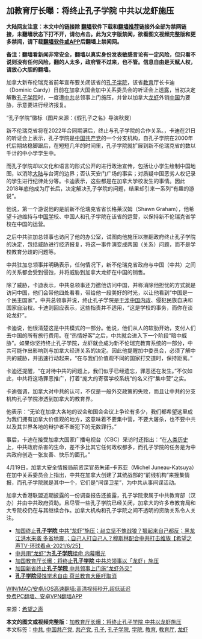  <h2>加教育厅长曝：将终止孔子学院 中共以龙虾施压</h2> <p class="notice"><b>大陆网友注意：本文中的链接除 <a href="https://github.com/bannedbook/fanqiang" >翻墙</a>软件下载和<a href="https://github.com/killgcd/justmysocks/blob/master/README.md">翻墙推荐</a>链接外全部为禁网链接，未翻墙状态下打不开，请勿点击。此为文字版禁闻，欲看图文视频完整版和更多禁闻，请下载<a href="https://github.com/bannedbook/fanqiang">翻墙软件或APP</a>后翻墙上禁闻网。</p><p>备注：翻墙看新闻非常安全，翻墙以真实身份发表敏感言论有一定风险，但只看不说则没有任何风险，翻的人太多，政府管不过来，也不管。信息自由是天赋人权，请放心大胆的翻墙。</b></p>  <div class="entry"> <p>加拿大新布伦瑞克省前年宣布要关闭该省的<a href="https://www.bannedbook.org/bnews/tag/%e5%ad%94%e5%ad%90/" class="st_tag internal_tag" rel="tag" title="标签 孔子 下的日志">孔子</a><a href="https://www.bannedbook.org/bnews/tag/%E5%AD%A6%E9%99%A2/" class="st_tag internal_tag" rel="tag" title="标签 学院 下的日志">学院</a>，该省<a href="https://www.bannedbook.org/bnews/tag/%e6%95%99%e8%82%b2/" class="st_tag internal_tag" rel="tag" title="标签 教育 下的日志">教育</a>厅长卡迪（Dominic Cardy）日前在加拿大国会加中关系委员会的听证会上透露，当初决定解散<a href="https://www.bannedbook.org/bnews/tag/%e5%ad%94%e5%ad%90%e5%ad%a6%e9%99%a2/" class="st_tag internal_tag" rel="tag" title="标签 孔子学院 下的日志">孔子学院</a>时，一度遭<a href="https://www.bannedbook.org/bnews/tag/%e4%b8%ad%e5%85%b1/" class="st_tag internal_tag" rel="tag" title="标签 中共 下的日志">中共</a>总领事上门施压，并曾以加拿大<a href="https://www.bannedbook.org/bnews/tag/%e9%be%99%e8%99%be/" class="st_tag internal_tag" rel="tag" title="标签 龙虾 下的日志">龙虾</a>外销<span class='wp_keywordlink_affiliate'><a href="https://www.bannedbook.org/" title="中国" target="_blank">中国</a></span>为要胁，示意要进行经济报复。</p> <p>“孔子学院”徽标（图片来源：《假孔子之名》导演秋旻）</p> <p>新不伦瑞克省将在2022年合同期满后，终止与孔子学院的合作关系。，卡迪在21日的听证会上表示，孔子学院是<a href="https://www.bannedbook.org/bnews/tag/%e4%b8%ad%e5%9b%bd%e5%85%b1%e4%ba%a7%e5%85%9a/" class="st_tag internal_tag" rel="tag" title="标签 中国共产党 下的日志">中国共产党</a>的一个分支机构，自孔子学院在2000年代后期站稳脚跟后，在短短几年的时间里，孔子学院就扩展到新不伦瑞克省的数以千计的中小学学生中。</p> <p>而孔子学院却以文化和语言的形式公开的进行政治宣传，包括让小学生绘制中国地图，以消除<span class='wp_keywordlink_affiliate'><a href="https://www.bannedbook.org/" title="大陆" target="_blank">大陆</a></span>与台湾的边界；否认天安门广场的事实；对质疑中国恶劣人权记录的学生进行纪律处分等。卡迪表示，这些都是在加拿大学校发生的事情。因此2018年底他成为厅长后，决定解决孔子学院的问题，结果却引来一系列“有趣的游说”。</p>  <p>他说，第一个游说他的是前新不伦瑞克省省长格莱汉姆（Shawn Graham），他希望卡迪维持与中<span class='wp_keywordlink'><a href="https://www.bannedbook.org/forum24/" title="国学传统文化禁书" target="_blank">国学</a></span>校、中国人和孔子学院在该省的运营，以保持新不伦瑞克省学校在中国的运营。</p> <p>之后中共驻加总领事也访问了他的办公室，试图向他施压以推翻政府终止孔子学院的决定，包括威胁进行经济报复，将这一事件演变成两国（关系）问题，而不是学校教育分歧的问题等。</p> <p>中共驻加总领事并明确表示，任何情况下，新不伦瑞克省政府与中国（中共）之间的关系都会受到侵蚀，并将威胁到加拿大龙虾在中国的销售。</p> <p>除了威胁，卡迪表示，中共总领事还力邀他访问中国，并称消除他担忧的方式就是访问中国，他们会带他四处看看，带给他一段美好的时光，以让他看到“中国是一个民主国家”。中共总领事并说，终止孔子学院是<span class='wp_keywordlink'><a href="https://www.bannedbook.org/forum11/topic305.html" title="禁片：干涉中国内政" target="_blank">干涉中国内政</a></span>、侵犯民族自决和国家自治权。卡迪则回应表示，这些指责并不适用，“这是学校的事务，而你在谈论龙虾”。</p>  <p>卡迪说，他很清楚这是中共模式的一部分。他说，他们从人的软肋开始，支付人们去中国的所有旅行费用。在“热情好客”之后，中共就会进入下一个阶段“暗中威胁”。如果你坚持终止孔子学院，龙虾就会成为新不伦瑞克教育系统的一部分，中共可能作出影响到与加拿大经济关系的决定。因此他提醒加中委员会，必须了解中共的威胁，并迅速行动起来，“在与我们价值观不同的国家打交道时，保持距离。”</p> <p>卡迪还提醒，“在对待中共的问题上，我们似乎已经遗忘，罪恶还在发生。”不仅如此，中共将这场罪恶推广，打着“庞大的寄宿学校系统”的名义行“集中营”之实。</p> <p>卡迪强调，加拿大对中共的认可，不仅是一般外交政策的失败，而且让中共的分支机构孔子学院渗透到加拿大的教育界。</p> <p>他表示：“无论在加拿大各地的议会和国会会议上争论有多少，我们都希望这里成为我们拥有加拿大价值观的地方，这意味着不要集中营，不要大屠杀，也不要中共以及其世界各地的辩护者不断犯下的无数罪行。”</p>  <p>事后，卡迪在接受加拿大国家广播电视台（CBC）采访时还指出：“在<span class='wp_keywordlink'><a href="https://www.bannedbook.org/forum3/topic1750.html" title="考古学禁区-被掩藏的人类历史" target="_blank">人类历史</a></span>上，中共政府杀害的生命，差不多比其它任何政权都多，而孔子学院的任务是为中共政府创造一张友善、快乐的面孔。”</p> <p>4月19日，加拿大安全情报局前资深官员朱诺-卡苏亚（Michel Juneau-Katsuya）在加中关系委员会上指出，中共在加拿大创建了其统战部的“前线机构”来搜集情报，而孔子学院就是其中一个，它们是“间谍卫星”，为中共从事间谍活动。</p> <p>加拿大香港联盟近期披露的一份调查报告还披露，孔子学院隶属于中共教育部（汉办）并由中共政府资助。且尽管一些孔子学院已经关闭，加拿大的许多市教育局和大专院校仍在与其继续合作。加拿大机构和孔子学院之间不透明的资助关系令人关注。</p> <ul class='op-related-articles' title='相关阅读'> <li><a href='https://www.bannedbook.org/bnews/comments/20210626/1574482.html' target='_blank'>加国终止<b>孔子学院</b> 中共“龙虾”施压；赵立坚不愧战狼？狠起来自己都反；黑龙江洪水来袭  多省地震 ；自己人打自己人？穆斯林配合中共打击维族【希望之声TV-环球看点-2021/6/25】</a></li> <li><a href='https://www.bannedbook.org/bnews/cbnews/20210625/1574366.html' target='_blank'>中共用“龙虾”为<b>孔子学院</b>续命 内幕曝光</a></li> <li><a href='https://www.bannedbook.org/bnews/comments/20210625/1574138.html' target='_blank'>加国教育厅长曝：将终止<b>孔子学院</b> 中共总领事以「龙虾」施压</a></li> <li><a href='https://www.bannedbook.org/bnews/cbnews/20210625/1573856.html' target='_blank'>加国新省终止<b>孔子学院</b> 中共领事上门施“龙虾外交”</a></li> <li><a href='https://www.bannedbook.org/bnews/cnnews/20210624/1573175.html' target='_blank'><b>孔子学院</b>侵蚀学术自由 荷兰教育大臣吁取消</a></li> </ul> <p class="texttj"> <a href="https://github.com/bannedbook/fanqiang/wiki/V2ray%E6%9C%BA%E5%9C%BA" target="_blank">WIN/MAC/安卓/iOS高速翻墙:高清视频秒开,超低延迟</a><br/> <a href="https://github.com/bannedbook/fanqiang/wiki/%E7%A6%81%E9%97%BB%E7%BD%91%E5%AE%89%E5%8D%93%E7%BF%BB%E5%A2%99%E6%96%B0%E9%97%BBAPP" target="_blank">免费PC翻墙、安卓VPN翻墙APP</a></p> <p> 来源：<span class='wp_keywordlink_affiliate'><a href="https://www.soundofhope.org" title="希望之声" target="_blank">希望之声</a></span> </p><a name='sharetosocial'></a>       <div><b>本文的图文或视频完整版</b>：<a href='https://www.bannedbook.org/bnews/cbnews/20210626/1574551.html'>加教育厅长曝：将终止孔子学院 中共以龙虾施压</a></div>  </div><!--END ENTRY--> <div class="postfooter"> <div>本文标签：<a href="https://www.bannedbook.org/bnews/tag/%e4%b8%ad%e5%85%b1/" rel="tag">中共</a>, <a href="https://www.bannedbook.org/bnews/tag/%e4%b8%ad%e5%9b%bd%e5%85%b1%e4%ba%a7%e5%85%9a/" rel="tag">中国共产党</a>, <a href="https://www.bannedbook.org/bnews/tag/%e5%85%b1%e4%ba%a7%e5%85%9a/" rel="tag">共产党</a>, <a href="https://www.bannedbook.org/bnews/tag/%e5%ad%94%e5%ad%90/" rel="tag">孔子</a>, <a href="https://www.bannedbook.org/bnews/tag/%e5%ad%94%e5%ad%90%e5%ad%a6%e9%99%a2/" rel="tag">孔子学院</a>, <a href="https://www.bannedbook.org/bnews/tag/%E5%AD%A6%E9%99%A2/" rel="tag">学院</a>, <a href="https://www.bannedbook.org/bnews/tag/%e6%95%99%e8%82%b2/" rel="tag">教育</a>, <a href="https://www.bannedbook.org/bnews/tag/%E6%95%99%E8%82%B2%E5%8E%85/" rel="tag">教育厅</a>, <a href="https://www.bannedbook.org/bnews/tag/%e9%be%99%e8%99%be/" rel="tag">龙虾</a></div>  </div><!--END POSTFOOTER--> 